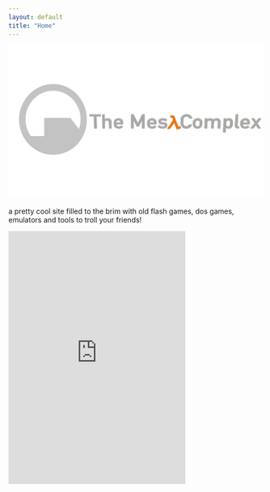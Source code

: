 ```yaml
---
layout: default
title: "Home"
---
```


<img src="images/bannerlogo.png" alt="bannerlogo" class="bannerlogo">

<a>a pretty cool site filled to the brim with old flash games, dos games, emulators and tools to troll your friends!</a>
<iframe src="https://discord.com/widget?id=417916767487393792&theme=dark" width="350" height="500" allowtransparency="true" frameborder="0" sandbox="allow-popups allow-popups-to-escape-sandbox allow-same-origin allow-scripts"></iframe>
<script>
document.getElementById("homeNav").classList.add("active");
</script>